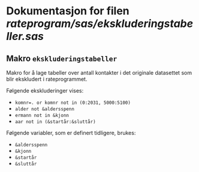 
# Dokumentasjon for filen *rateprogram/sas/ekskluderingstabeller.sas*


## Makro `ekskluderingstabeller`

Makro for å lage tabeller over antall kontakter i det originale datasettet som blir ekskludert
i rateprogrammet.

Følgende ekskluderinger vises:
- `komnr=. or komnr not in (0:2031, 5000:5100)`
- `alder not &aldersspenn`
- `ermann not in &kjonn`
- `aar not in (&startår:&sluttår)`

Følgende variabler, som er definert tidligere, brukes:
- `&aldersspenn`
- `&kjonn`
- `&startår`
- `&sluttår`

